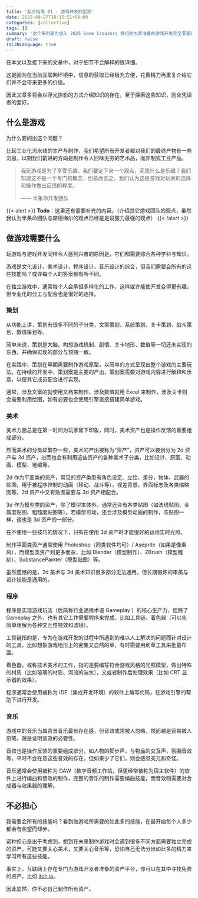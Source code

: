```yaml
---
title: '起步指南 01 - 游戏开发的宏观'
date: 2025-09-27T19:15:51+08:00
categories: [collective]
tags: []
summary: '这个系列是为加入 2025 Game Creators 群组的大家准备的游戏开发完全零基础起步指南。本文内容以概览游戏开发的各分工工作内容及其需要的技能和工具为主。'
draft: false
isCJKLanguage: true
---
```


在本文以及接下来的文章中，对于细节不会解释的很详细。

这是因为在当前互联网环境中，信息的获取已经极为方便，花费精力再重复介绍它们并不会带来更多的价值。

因此文章多将会以浮光掠影的方式介绍知识的存在，至于探索这些知识，则全凭读者的爱好。

## 什么是游戏

为什么要问出这个问题？

比起工业化流水线的生产与制作，我们希望所有开发者都对我们的最终产物有一些沉思，以期我们前进的方向是制作令人回味无穷的艺术品，而非制式工业产品。

> 我玩游戏是为了享受乐趣，我们要定下来一个观点，究竟什么是乐趣？我们知道这不是一个专门的概念，但总而言之，我们认为这是游戏对玩家的选择和操作做出反馈的程度。
> 
> —— 半条命开发团队

{{< alert >}}
**Todo**：这里还有需要补充的内容。（介绍其它游戏团队的观点，虽然我认为半条命团队与席德梅尔的观点已经是是说服力最强的观点）
{{< /alert >}}


## 做游戏需要什么

玩游戏与游戏开发同样令人感到兴奋的原因是，它们都需要综合各种学科与知识。

游戏是文化设计、美术设计、程序设计、音乐设计的综合，但我们需要会所有的这些技能吗？或许每个人的答案都有所不同。

在独立游戏中，通常每个人会承担多样化的工作，这样或许能使开发变得更有趣，但专业化的分工与配合也是很好的选择。

### 策划

从功能上讲，策划有很多不同的子分类，文案策划、系统策划、关卡策划、战斗策划、数值策划等。

简单来说，策划是大脑，构想游戏机制、剧情、关卡地形、数值等一切还未实现的东西，并确保实现的部分与预期一致。

在实践中，策划在早期需要制作游戏原型，以简单的方式呈现出整个游戏的主要玩法。在持续的开发中，策划案是主要的产出，策划案需要对游戏内容进行解释和示意，以便其它成员配合进行实现。

通常，涉及文案的就使用文档来制作，涉及数值就用 Excel 来制作，涉及关卡则会需要利用绘图，如有必要也会使用引擎直接搭建简单游戏。

### 美术

美术方面总是在第一时间为玩家留下印象，同时，美术资产也是操作反馈的重要组成部分。

然而美术的分类却繁杂一些，美术的产出被称为“资产”，资产可以被划分为 2d 资产与 3d 资产，进而也会有利用这些资产的各种美术子分类，比如设计、原画、动画、模型、地编等。

2d 作为平面类的资产，常见的资产类型有角色设定、立绘、差分，物体、武器的贴图，用于被程序控制的动画（移动、战斗等），视差背景，界面标志及各类缩略图等。2d 资产中又有贴图需要与 3d 资产相配合。

3d 作为模型类的资产，除了模型本体外，通常还会有各类贴图（如法线贴图、金属度贴图、粗糙度贴图等）。若模型可动，还会涉及模型动画的制作，与贴图一样，这也是 3d 资产的一部分。

在不使用一些技巧的情况下，只有在使用 3d 资产时才能很好的运用实时光照。

制作平面类资产通常使用 Photoshop（同类软件均可）/ Aseprite（如果是像素风），而模型类资产则更多而杂，比如 Blender（模型制作）、ZBrush（模型雕刻）、SubstancePainter（模型贴图）等。

虽然遗憾的是，2d 美术与 3d 美术知识很多部分无法通用，但长期锻炼的审美与设计技能是通用的。

### 程序

程序是实现游戏玩法（后简称行业通用术语 Gameplay ）的核心生产力，但除了 Gameplay 之外，也有其它工作需要程序来完成，比如工具链、着色器（可以先简单理解为各种交互性特效和滤镜）。

工具链指的是，专为在游戏开发的过程中所遇到的难以人工解决的问题而针对设计的工具，比如想象游戏地形上的密集又自然的草，有时需要用刷草工具来批量布置。

着色器，或称技术美术的工作，指的是要编写符合游戏风格的光照模型，做出特殊的材质（比如玻璃的材质、河流的湍水），又或者制作后处理效果（比如 CRT 显示器的效果）。

程序通常会使用被称为 IDE（集成开发环境）的软件上编写代码，在游戏引擎的帮助下进行开发。

### 音乐

游戏中的音乐当属背景音乐最有存在感，但音效或常被人忽略，然而越是容易被人忽略，越是证明音效的必要性。

音效也是操作反馈的重要组成部分，如人物的脚步声，与物品的交互声，氛围音效等，平时不会在意这些音效的存在，但如果少了它们，则会感觉突兀和奇怪。

音乐通常会使用被称为 DAW（数字音频工作站，但更经常被称为宿主软件）的软件上进行编曲和音效的制作，完整的音乐的制作需要编曲技能，而音效则需要对合成器与效果器的理解。

## 不必担心

我需要会所有的技能吗？看到做游戏所需要的如此多的技能，在最开始每个人多少都会有些望而却步。

这种担心是出于考虑到，想到在未来制作游戏时会遇到很多不同方面需要独立完成的资产。可能又要关心美术，又要关心音乐等，恐怕自己无法分出如此多的精力来学习所有这些技能。

事实上，互联网上存在专门为游戏开发者准备的资产平台，你可以在其中寻找免费的资产，比如 [itch.io](https://itch.io/)。

因此显然，你不必自己制作所有资产。

